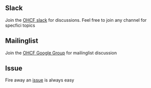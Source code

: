 ## Slack

Join the [OHCF slack](https://join.slack.com/t/openheterogen-sua7347/shared_invite/enQtNjE0NjExNTI4NDgwLWY3ZWVmMDc1MGQzOGIyNjg2OWU0ZDExYWYyMmM5OGEzZDA0ZWNmYWZmZjg5NzRiYjljYTNmMGFiMDcxM2YxYmM) for discussions. Feel free to join any channel for specfici topics

## Mailinglist

Join the [OHCF Google Group](https://groups.google.com/forum/#!forum/ohcf) for mailinglist discussion

## Issue

Fire away an [issue](https://github.com/open-heterogeneous-computing-framework/community/issues/new) is always easy

